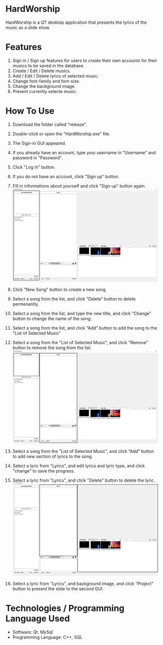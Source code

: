 # HardWorship
HardWorship is a QT desktop application that presents the lyrics of the music as a slide show.

# Features
1. Sign in / Sign up features for users to create their own accounts for their musics to be saved in the database.
2. Create / Edit / Delete musics.
3. Add / Edit / Delete lyrics of selected music.
4. Change font-family and font-size.
5. Change the background image.
6. Present currently selecte music.

# How To Use
1. Download the folder called "release".
2. Double-click or open the "HardWorship.exe" file.

3. The Sign-in GUI appeared.
4. If you already have an account, type your username in "Username" and password in "Password".
5. Click "Log In" button.
6. If you do not have an account, click "Sign up" button.
7. Fill in informations about yourself and click "Sign up" button again.
![1](https://github.com/sleepyhong/HardWorship/blob/main/screenshots/1.png?raw=true)
8. Click "New Song" button to create a new song
9. Select a song from the list, and click "Delete" button to delete permenantly.
10. Select a song from the list, and type the new title, and click "Change" button to change the name of the song.
11. Select a song from the list, and click "Add" button to add the song to the "List of Selected Music"
12. Select a song from the "List of Selected Music", and click "Remove" button to remove the song from the list.
![2](https://github.com/sleepyhong/HardWorship/blob/main/screenshots/2.png?raw=true)
13. Select a song from the "List of Selected Music", and click "Add" button to add new section of lyrics to the song.
14. Select a lyric from "Lyrics", and edit lyrics and lyric type, and click "change" to save the progress.
15. Select a lyric from "Lyrics", and click "Delete" button to delete the lyric.
![3](https://github.com/sleepyhong/HardWorship/blob/main/screenshots/3.png?raw=true)
16. Select a lyric from "Lyrics", and background image, and click "Project" button to present the slide to the second GUI.

# Technologies / Programming Language Used
+ Software: Qt, MySql
+ Programming Language: C++, SQL
